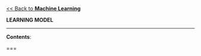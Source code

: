 [<< Back to **Machine Learning**](https://pranigopu.github.io/machine-learning)

**LEARNING MODEL**

---

**Contents**:


===